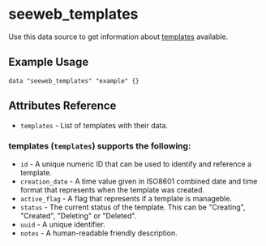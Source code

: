 # seeweb\_templates

Use this data source to get information about [templates][1] available.

## Example Usage

```hcl
data "seeweb_templates" "example" {}
```

## Attributes Reference

* `templates` - List of templates with their data.

### templates (`templates`) supports the following:

* `id` - A unique numeric ID that can be used to identify and reference a template.
* `creation_date` - A time value given in ISO8601 combined date and time format that represents when the template was created.
* `active_flag` - A flag that represents if a template is manageble.
* `status` - The current status of the template. This can be "Creating", "Created", "Deleting" or "Deleted".
* `uuid` - A unique identifier.
* `notes` - A human-readable friendly description.


[1]: https://docs.seeweb.it/ecs/api/#list-all-templates
